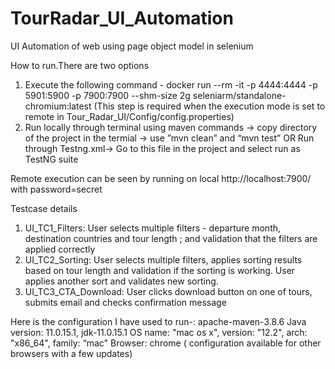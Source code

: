 # TourRadar_UI_Automation

UI Automation of web using page object model in selenium

How to run.There are two options

1. Execute the following command - docker run --rm -it -p 4444:4444 -p 5901:5900 -p 7900:7900 --shm-size 2g seleniarm/standalone-chromium:latest (This step is required when the execution mode is set to remote in Tour_Radar_UI/Config/config.properties)
2. Run locally through terminal using maven commands -> copy directory of the project in the termial -> use ”mvn clean” and “mvn test” OR 
Run through Testng.xml-> Go to this file in the project and select run as TestNG suite

Remote execution can be seen by running on local http://localhost:7900/ with password=secret

Testcase details

1) UI_TC1_Filters:  User selects multiple filters - departure month, destination countries and tour length ; and validation that the filters are applied correctly
2) UI_TC2_Sorting:  User selects multiple filters, applies sorting results based on tour length and validation if the sorting is working. User applies another sort and validates new sorting.
3) UI_TC3_CTA_Download: User clicks download button on one of tours, submits email and checks confirmation message 


Here is the configuration I have used to run-: apache-maven-3.8.6 Java version: 11.0.15.1, jdk-11.0.15.1 OS name: "mac os x", version: "12.2", arch: "x86_64", family: “mac" Browser: chrome ( configuration available for other browsers with a few updates)
